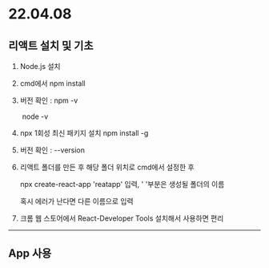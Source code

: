 # 22.04.08
## 리액트 설치 및 기초

1. Node.js 설치

2. cmd에서 npm install

3. 버전 확인 : npm -v 

   ​					node -v

4. npx 1회성 최신 패키지 설치 npm install -g

5. 버전 확인 : --version

6. 리액트 폴더를 만든 후 해당 폴더 위치로 cmd에서 설정한 후

   npx create-react-app 'reatapp'  입력, ' '부분은 생성될 폴더의 이름

   혹시 에러가 난다면 다른 이름으로 입력

7. 크롬 웹 스토어에서 React-Developer Tools 설치해서 사용하면 편리



---

## App 사용

